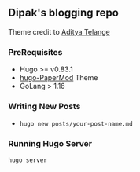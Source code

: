 ## Dipak's blogging repo

Theme credit to [Aditya Telange](https://github.com/adityatelange/hugo-PaperMod)

### PreRequisites
- Hugo >= v0.83.1
- [hugo-PaperMod](https://github.com/adityatelange/hugo-PaperMod) Theme
- GoLang > 1.16
### Writing New Posts
- `hugo new posts/your-post-name.md`


### Running Hugo Server
`hugo server`